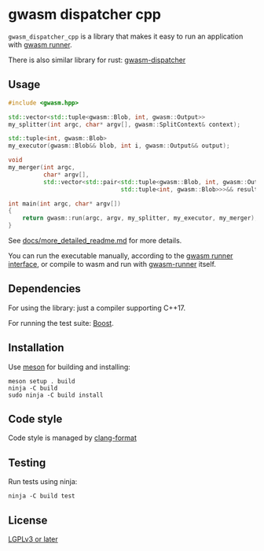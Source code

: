 # gwasm dispatcher cpp

`gwasm_dispatcher_cpp` is a library that makes it easy to run an application with [gwasm runner](https://github.com/golemfactory/gwasm-runner/wiki/Wasm-runner-interface).

There is also similar library for rust: [gwasm-dispatcher](https://golemfactory.github.io/gwasm-runner/gwasm_dispatcher/index.html)


## Usage

``` c++
#include <gwasm.hpp>

std::vector<std::tuple<gwasm::Blob, int, gwasm::Output>>
my_splitter(int argc, char* argv[], gwasm::SplitContext& context);

std::tuple<int, gwasm::Blob>
my_executor(gwasm::Blob&& blob, int i, gwasm::Output&& output);

void
my_merger(int argc,
          char* argv[],
          std::vector<std::pair<std::tuple<gwasm::Blob, int, gwasm::Output>,
                                std::tuple<int, gwasm::Blob>>>&& results);

int main(int argc, char* argv[])
{
    return gwasm::run(argc, argv, my_splitter, my_executor, my_merger);
}
```

See [docs/more_detailed_readme.md](docs/more_detailed_readme.md) for more details.

You can run the executable manually, according to the [gwasm runner interface](https://github.com/golemfactory/gwasm-runner/wiki/Wasm-runner-interface), or compile to wasm and run with [gwasm-runner](https://github.com/golemfactory/gwasm-runner#running-a-wasm-binary) itself.


## Dependencies

For using the library: just a compiler supporting C++17.

For running the test suite: [Boost](https://www.boost.org/).


## Installation

Use [meson](https://mesonbuild.com/) for building and installing:

``` shell
meson setup . build
ninja -C build
sudo ninja -C build install
```


## Code style

Code style is managed by [clang-format](https://clang.llvm.org/docs/ClangFormat.html)


## Testing

Run tests using ninja:

``` shell
ninja -C build test
```


## License

[LGPLv3 or later](https://www.gnu.org/licenses/lgpl-3.0.html)
